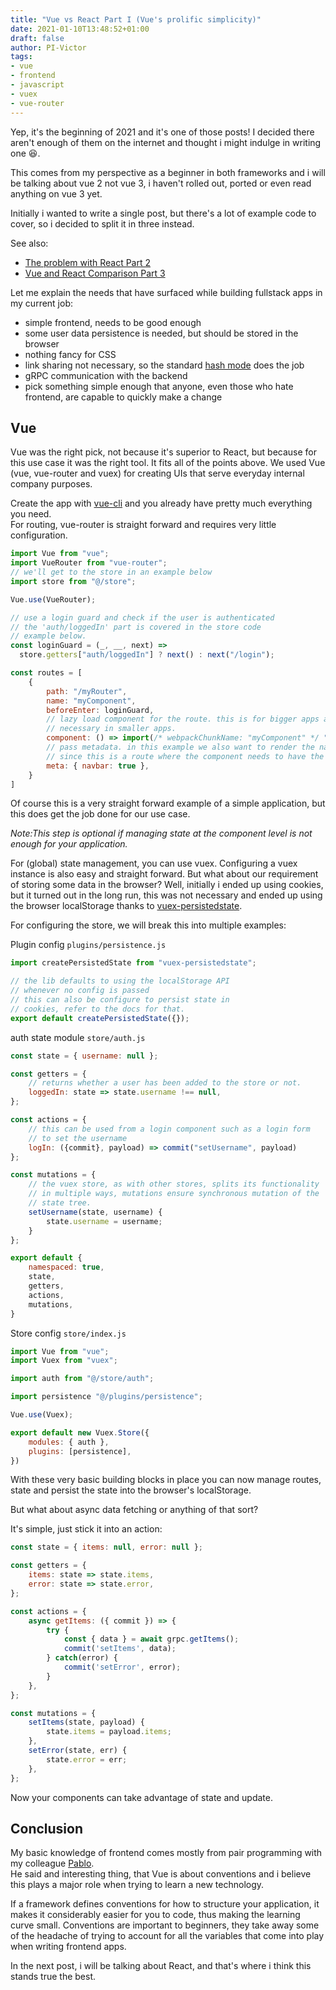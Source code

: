```yaml
---
title: "Vue vs React Part I (Vue's prolific simplicity)"
date: 2021-01-10T13:48:52+01:00
draft: false
author: PI-Victor
tags:
- vue
- frontend
- javascript
- vuex
- vue-router
---
```


Yep, it's the beginning of 2021 and it's one of those posts! I decided there aren't enough
of them on the internet and thought i might indulge in writing one :laughing:.  

This comes from my perspective as a beginner in both frameworks and i will be talking
about vue 2 not vue 3, i haven't rolled out, ported or even read anything on vue 3 yet.  

Initially i wanted to write a single post, but there's a lot of example code to cover, so
i decided to split it in three instead.  

See also:

* [The problem with React Part 2](/2021/01/vue-vs-react-part-ii-my-problem-with-react/)
* [Vue and React Comparison Part 3]()

Let me explain the needs that have surfaced while building fullstack apps in my current job:

* simple frontend, needs to be good enough
* some user data persistence is needed, but should be stored in the browser
* nothing fancy for CSS
* link sharing not necessary, so the standard [hash mode](https://router.vuejs.org/guide/essentials/history-mode.html#html5-history-mode)
does the job
* gRPC communication with the backend
* pick something simple enough that anyone, even those who hate frontend, are capable to quickly
make a change

## Vue

Vue was the right pick, not because it's superior to React, but because for this use case it
was the right tool. It fits all of the points above. We used Vue (vue, vue-router and vuex) for
creating UIs that serve everyday internal company purposes. 

Create the app with [vue-cli](https://cli.vuejs.org/) and you already have pretty much everything
you need.  
For routing, vue-router is straight forward and requires very little configuration.

```js
import Vue from "vue";
import VueRouter from "vue-router";
// we'll get to the store in an example below
import store from "@/store";

Vue.use(VueRouter);

// use a login guard and check if the user is authenticated
// the 'auth/loggedIn' part is covered in the store code
// example below.
const loginGuard = (_, __, next) =>
  store.getters["auth/loggedIn"] ? next() : next("/login");

const routes = [
    {
        path: "/myRouter",
        name: "myComponent",
        beforeEnter: loginGuard,
        // lazy load component for the route. this is for bigger apps and not
        // necessary in smaller apps.
        component: () => import(/* webpackChunkName: "myComponent" */ "@/views/myComponent.vue"),
        // pass metadata. in this example we also want to render the navbar, 
        // since this is a route where the component needs to have the navbar rendered.
        meta: { navbar: true },
    }
]
```

Of course this is a very straight forward example of a simple application, but this does get the
job done for our use case.

*Note:This step is optional if managing state at the component level is not enough for your
application.*

For (global) state management, you can use vuex. Configuring a vuex instance is also easy and
straight forward. But what about our requirement of storing some data in the browser? Well,
initially i ended up using cookies, but it turned out in the long run, this was not necessary and
 ended up using the browser localStorage thanks to
[vuex-persistedstate](https://github.com/robinvdvleuten/vuex-persistedstate).

For configuring the store, we will break this into multiple examples:

Plugin config `plugins/persistence.js`

```js
import createPersistedState from "vuex-persistedstate";

// the lib defaults to using the localStorage API 
// whenever no config is passed
// this can also be configure to persist state in
// cookies, refer to the docs for that.
export default createPersistedState({});
```

auth state module `store/auth.js`

```js
const state = { username: null };

const getters = {
    // returns whether a user has been added to the store or not.
    loggedIn: state => state.username !== null,
};

const actions = {
    // this can be used from a login component such as a login form
    // to set the username 
    logIn: ({commit}, payload) => commit("setUsername", payload)
};

const mutations = {
    // the vuex store, as with other stores, splits its functionality
    // in multiple ways, mutations ensure synchronous mutation of the
    // state tree.
    setUsername(state, username) {
        state.username = username;
    }
};

export default {
    namespaced: true,
    state,
    getters,
    actions,
    mutations,
}
```

Store config `store/index.js`

```js
import Vue from "vue";
import Vuex from "vuex";

import auth from "@/store/auth";

import persistence "@/plugins/persistence";

Vue.use(Vuex);

export default new Vuex.Store({
    modules: { auth },
    plugins: [persistence],
})
```

With these very basic building blocks in place you can now manage routes, state and
persist the state into the browser's localStorage.  

But what about async data fetching or anything of that sort?  

It's simple, just stick it into an action:

```js
const state = { items: null, error: null };

const getters = {
    items: state => state.items,
    error: state => state.error,
};

const actions = {
    async getItems: ({ commit }) => {
        try {
            const { data } = await grpc.getItems();
            commit('setItems', data);
        } catch(error) {
            commit('setError', error);
        }
    },
};

const mutations = {
    setItems(state, payload) {
        state.items = payload.items;
    },
    setError(state, err) {
        state.error = err;
    },
};
```

Now your components can take advantage of state and update.

## Conclusion

My basic knowledge of frontend comes mostly from pair programming with my colleague
[Pablo](https://github.com/escodebar).  
He said and interesting thing, that Vue is about conventions and i believe this plays
a major role when trying to learn a new technology.  

If a framework defines conventions for how to structure your application, it makes it
considerably easier for you to code, thus making the learning curve small. Conventions
are important to beginners, they take away some of the headache of trying to account
for all the variables that come into play when writing frontend apps.  

In the next post, i will be talking about React, and that's where i think this stands
true the best.
